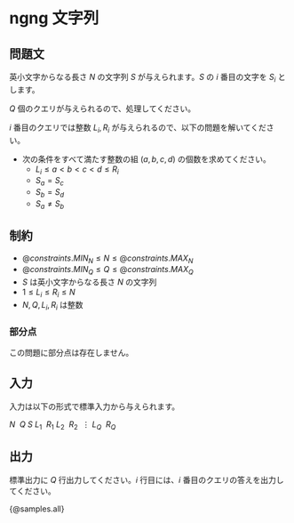 # ngng 文字列

## 問題文

英小文字からなる長さ $N$ の文字列 $S$ が与えられます。$S$ の $i$ 番目の文字を $S_i$ とします。

$Q$ 個のクエリが与えられるので、処理してください。

$i$ 番目のクエリでは整数 $L_i, R_i$ が与えられるので、以下の問題を解いてください。

- 次の条件をすべて満たす整数の組 $(a, b, c, d)$ の個数を求めてください。
    - $L_i \le a < b < c < d \le R_i$
    - $S_a = S_c$
    - $S_b = S_d$
    - $S_a \ne S_b$

## 制約

- ${@constraints.MIN_N} \le N \le {@constraints.MAX_N}$
- ${@constraints.MIN_Q} \le Q \le {@constraints.MAX_Q}$
- $S$ は英小文字からなる長さ $N$ の文字列
- $1 \le L_i \le R_i \le N$
- $N, Q, L_i, R_i$ は整数

### 部分点

この問題に部分点は存在しません。

## 入力

入力は以下の形式で標準入力から与えられます。

<div class="code-math">

$N\ \ Q$
$S$
$L_1\ \ R_1$
$L_2\ \ R_2$
$\ \vdots$
$L_Q\ \ R_Q$

</div>


## 出力

標準出力に $Q$ 行出力してください。$i$ 行目には、$i$ 番目のクエリの答えを出力してください。

{@samples.all}